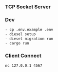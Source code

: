 ### TCP Socket Server


### Dev
```bash
- cp .env.example .env
- diesel setup
- diesel migration run
- cargo run
```
### Client Connect
```bash
nc 127.0.0.1 4567
```
